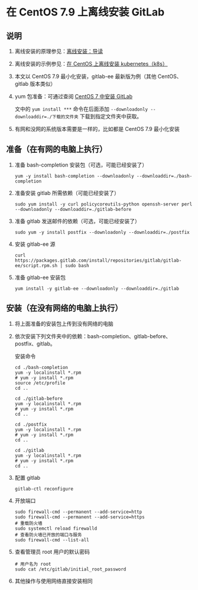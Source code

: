 # 在 CentOS 7.9 上离线安装 GitLab

## 说明

1. 离线安装的原理参见：[离线安装：导读](/offline/guide.md)

2. 离线安装的示例参见：[在 CentOS 上离线安装 kubernetes（k8s）](/offline/centos-k8s-install.md)

3. 本文以 CentOS 7.9 最小化安装，gitlab-ee 最新版为例（其他 CentOS、gitlab 版本类似）

4. yum 包准备：可通过查阅 [CentOS 7 中安装 GitLab](/gitlab/centos-7.9-install.md)

   文中的 `yum install ***` 命令在后面添加 `--downloadonly --downloaddir=./下载的文件夹` 下载到指定文件夹中获取。

5. 有网和没网的系统版本需要是一样的，比如都是 CentOS 7.9 最小化安装

## 准备（在有网的电脑上执行）

1. 准备 bash-completion 安装包（可选，可能已经安装了）

   ```shell
   yum -y install bash-completion --downloadonly --downloaddir=./bash-completion
   ```

2. 准备安装 gitlab 所需依赖（可能已经安装了）

   ```shell
   sudo yum install -y curl policycoreutils-python openssh-server perl --downloadonly --downloaddir=./gitlab-before
   ```

3. 准备 gitlab 发送邮件的依赖（可选，可能已经安装了）

   ```shell
   sudo yum -y install postfix --downloadonly --downloaddir=./postfix
   ```

4. 安装 gitlab-ee 源

   ```shell
   curl https://packages.gitlab.com/install/repositories/gitlab/gitlab-ee/script.rpm.sh | sudo bash
   ```

5. 准备 gitlab-ee 安装包

   ```shell
   yum install -y gitlab-ee --downloadonly --downloaddir=./gitlab
   ```

## 安装（在没有网络的电脑上执行）

1. 将上面准备的安装包上传到没有网络的电脑

2. 依次安装下列文件夹中的依赖：bash-completion、gitlab-before、postfix、gitlab。

   安装命令

   ```shell
   cd ./bash-completion
   yum -y localinstall *.rpm
   # yum -y install *.rpm
   source /etc/profile
   cd ..
   
   cd ./gitlab-before
   yum -y localinstall *.rpm
   # yum -y install *.rpm
   cd ..
   
   cd ./postfix
   yum -y localinstall *.rpm
   # yum -y install *.rpm
   cd ..
   
   cd ./gitlab
   yum -y localinstall *.rpm
   # yum -y install *.rpm
   cd ..
   ```

3. 配置 gitlab

   ```shell
   gitlab-ctl reconfigure
   ```

4. 开放端口

   ```shell
   sudo firewall-cmd --permanent --add-service=http 
   sudo firewall-cmd --permanent --add-service=https 
   # 重载防火墙
   sudo systemctl reload firewalld
   # 查看防火墙已开放的端口与服务
   sudo firewall-cmd --list-all
   ```

5. 查看管理员 root 用户的默认密码

   ```shell
   # 用户名为 root
   sudo cat /etc/gitlab/initial_root_password
   ```

6. 其他操作与使用网络直接安装相同
